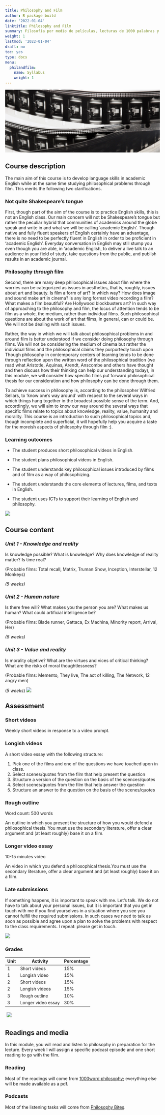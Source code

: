 ```yaml
---
title: Philosophy and Film
author: R package build
date: '2022-01-04'
linktitle: Philosophy and Film
summary: Filosofía por medio de películas, lecturas de 1000 palabras y podcasts. En inglés.
weight: 1
lastmod: '2022-01-04'
draft: no
toc: yes
type: docs
menu:
  philandfilm:
    name: Syllabus
    weight: 1
---
```


![](banner.jpg)

##  Course description
The main aim of this course is to develop language skills in academic English while at the same time studying philosophical problems through film. This merits the following two clarifications.

### Not quite Shakespeare’s tongue 
First, though part of the aim of the course is to practice English skills, this is not an English class. Our main concern will not be Shakespeare’s tongue but rather the peculiar hybrid that communities of academics around the globe speak and write in and what we will be calling ‘academic English’. Though native and fully fluent speakers of English certainly have an advantage, there is no need to be perfectly fluent in English in order to be proficient in ‘academic English’. Everyday conversation in English may still stump you even though you are able, in ‘academic English, to deliver a live talk to an audience in your field of study, take questions from the public, and publish results in an academic journal.

### Philosophy *through* film
Second, there are many deep philosophical issues about film where the worries can be categorized as issues in aesthetics, that is, roughly, issues about art and beauty. Is film a form of art? In which way? How does image and sound make art in cinema? Is any long format video recording a film? What makes a film beautiful? Are Hollywood blockbusters art? In such way of approaching to the philosophy and film, the locus of attention tends to be film as a whole, the medium, rather than individual films. Such philosophical questions are about the work of art that films, in general, can or could be. We will not be dealing with such issues.

Rather, the way in which we will talk about philosophical problems in and around film is better understood if we consider doing philosophy through films. We will not be considering the medium of cinema but rather the individual films and the philosophical claims they purportedly touch upon Though philosophy in contemporary centers of learning tends to be done through reflection upon the written word of the philosophical tradition (we read what Aristotle, Aquinas, Arendt, Anscombe and others have thought and then discuss how their thinking can help our understanding today), in this module, we will consider how specific films put forward philosophical thesis for our consideration and how philosophy can be done through them.

To achieve success in philosophy is, according to the philosopher Wilfried Sellars, to ‘know one’s way around’ with respect to the several ways in which things hang together in the broadest possible sense of the term. And, accordingly, we will aim to know our way around the several ways that specific films relate to topics about knowledge, reality, value, humanity and morality. This course is an introduction to such philosophical topics and, though incomplete and superficial, it will hopefully help you acquire a taste for the moreish aspects of philosophy through film :).

### Learning outcomes

    
- The student produces short philosophical videos in English.

- The student plans philosophical videos in English.

- The student understands key philosophical issues introduced by films and of film as a way of philosophizing.

- The student understands the core elements of lectures, films, and texts in English.

- The student uses ICTs to support their learning of English and philosophy.



![](/courses/hfc/_index_files/borde.jpg)


## Course content

### *Unit 1 - Knowledge and reality*

Is knowledge possible? What is knowledge? Why does knowledge of reality matter? Is time real?

(Probable films: Total recall, Matrix, Truman Show, Inception, Interstellar, 12 Monkeys)

*(5 weeks)*


### *Unit 2 - Human nature*

Is there free will? What makes you the person you are? What makes us human? What could artificial intelligence be?
 
(Probable films: Blade runner, Gattaca, Ex Machina, Minority report, Arrival, Her)

*(6 weeks)*


### *Unit 3 - Value and reality*

Is  morality objetive? What are the virtues and vices of critical thinking? What are the risks of moral thoughtlessness?

(Probable films: Memento, They live, The act of killing, The Network, 12 angry men)

(*5 weeks*)
![](/courses/hfc/_index_files/borde.jpg)

## Assessment


### Short videos

Weekly short videos in response to a video prompt.


### Longish videos

A short video essay with the following structure:
1. Pick one of the films and one of the questions we have touched upon in class. 
1. Select scenes/quotes from the film that help present the question
1. Structure a version of the question on the basis of the scences/quotes
1. Select scenes/quotes from the film that help answer the question
1. Structure an answer to the question on the basis of the scenes/quotes


### Rough outline

Word count: 500 words

An outline in which you present the structure of how you would defend a philosophical thesis. You must use the secondary literature, offer a clear argument and (at least roughly) base it on a film. 

### Longer video essay

10-15 minutes video

An video in which you defend a philosophical thesis.You must use the secondary literature, offer a clear argument and (at least roughly) base it on a film. 

### **Late submissions**

If something  happens, it is important to speak with me. Let’s talk. We do not have to talk about your personal issues, but it is important that you get in touch with me if you find yourselves in a situation where you see you cannot fulfill the required submissions. In such cases we need to talk as soon as possible and agree upon a plan to solve the problems with respect to the class requirements. I repeat: please get in touch.  


![](/courses/hfc/_index_files/borde.jpg)


### Grades


|Unit|Activity|Percentage|
| --- | --- | --- |
|1|    Short videos          |15%
|    1 |    Longish video                             |    15%
 |    2 |      Short videos                        |   15%
|     2 |      Longish videos                              |  15%
 |    3 |   Rough outline   |    10%
  |   3  |   Longer video essay       |           30%

<img src="img/331553.svg" style=" padding:5px;">



## Readings and media

In this module, you will read and listen to philosophy in preparation for the lecture. Every week I will assign a specific podcast episode and one short reading to go with the film.

### Reading

Most of the readings will come from [1000word philosophy](https://1000wordphilosophy.com/); everything else will be made available as a pdf.

### Podcasts
Most of the listening tasks will come from [Philosophy Bites](https://philosophybites.com/). 


